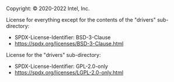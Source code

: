 Copyright: © 2020-2022 Intel, Inc.

License for everything except for the contents of the "drivers" sub-directory:
 - SPDX-License-Identifier: BSD-3-Clause
 - https://spdx.org/licenses/BSD-3-Clause.html

License for the "drivers" sub-directory:
 - SPDX-License-Identifier: GPL-2.0-only
 - https://spdx.org/licenses/LGPL-2.0-only.html
